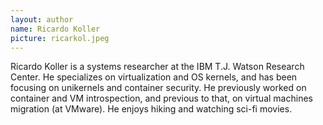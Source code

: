 ```yaml
---
layout: author
name: Ricardo Koller
picture: ricarkol.jpeg
---
```


Ricardo Koller is a systems researcher at the IBM T.J. Watson Research Center.
He specializes on virtualization and OS kernels, and has been focusing on
unikernels and container security. He previously worked on container and VM
introspection, and previous to that, on virtual machines migration (at VMware).
He enjoys hiking and watching sci-fi movies.
